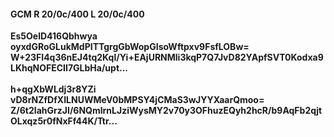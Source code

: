 #### GCM R 20/0c/400 L 20/0c/400
**Es5OelD416Qbhwya**<br/>**oyxdGRoGLukMdPITTgrgGbWopGIsoWftpxv9FsfLOBw=**<br/>**W+23FI4q36nEJ4tq2Kql/Yi+EAjURNMli3kqP7Q7JvD82YApfSVT0Kodxa9LKhqNOFECII7GLbHa/upt...**<br/><br/>
**h+qgXbWLdj3r8YZi**<br/>**vD8rNZfDfXILNUWMeV0bMPSY4jCMaS3wJYYXaarQmoo=**<br/>**Z/6t2IahGrzJI/6NQmlrnLJziWysMY2v70y3OFhuzEQyh2hcR/b9AqFb2qjtOLxqz5r0fNxFf44K/Ttr...**